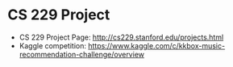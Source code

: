 # CS 229 Project

- CS 229 Project Page: http://cs229.stanford.edu/projects.html
- Kaggle competition: https://www.kaggle.com/c/kkbox-music-recommendation-challenge/overview

